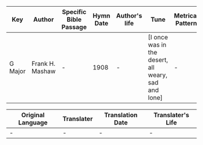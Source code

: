 Key | Author   | Specific Bible Passage     |Hymn Date |Author's life |Tune |Metrical Pattern   |Composer/Source
-- | --------- | ---------------------------|----------|--------------|-----|-------------------|-------------  
G Major |Frank H. Mashaw |- |1908 |- |[I once was in the desert, all weary, sad and lone] |- |C. Austin Miles

Original Language | Translater | Translation Date   | Translater's Life  
----------------- | --------- | --------------------|-------------     
\- |- |- |-
